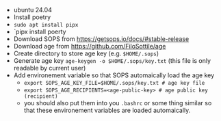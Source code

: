 - ubuntu 24.04
- Install poetry
- `sudo apt install pipx`
- `pipx install poerty
- Download SOPS from https://getsops.io/docs/#stable-release
- Download age from https://github.com/FiloSottile/age
- Create directory to store age key (e.g. `$HOME/.sops`)
- Generate age key `age-keygen -o $HOME/.sops/key.txt` (this file is only readable by current user)
- Add environement variable so that SOPS automaically load the age key
  - `export SOPS_AGE_KEY_FILE=$HOME/.sops/key.txt # age key file`
  - `export SOPS_AGE_RECIPIENTS=<age-public-key> # age public key (recipient)`
  - you should also put them into you `.bashrc` or some thing similar so that these environement variables are loaded automaically.
